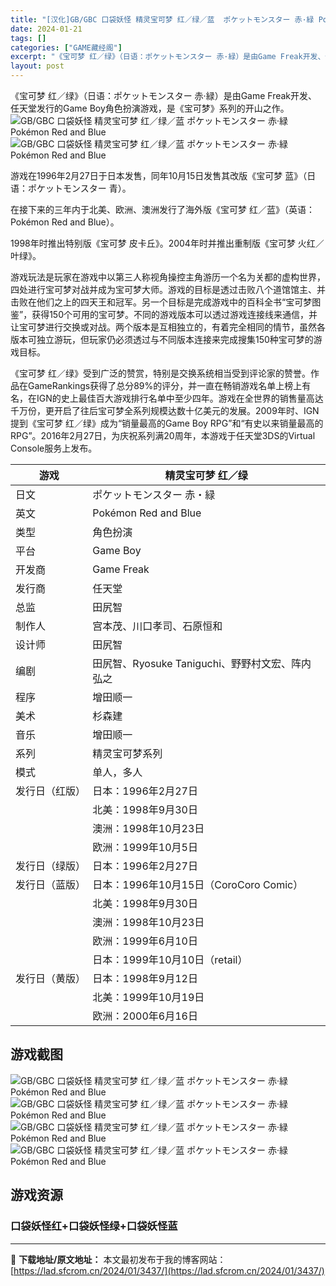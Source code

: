 ```yaml
---
title: "[汉化]GB/GBC 口袋妖怪 精灵宝可梦 红／绿／蓝  ポケットモンスター 赤·緑 Pokémon Red and Blue 免费下载"
date: 2024-01-21
tags: []
categories: ["GAME藏经阁"]
excerpt: "《宝可梦 红／绿》（日语：ポケットモンスター 赤·緑）是由Game Freak开发、任天堂发行的Game Boy角色扮演游戏，是《宝可梦》系列的开山之作。 游戏在1996年2月27日于日本发售，同年10月15日发售其改版《宝可梦 蓝》（日语：ポケットモンスター 青）。 在接下来的三年内于北美、欧洲、&hellip;"
layout: post
---
```


<div></div>
《宝可梦 红／绿》（日语：ポケットモンスター 赤·緑）是由Game Freak开发、任天堂发行的Game Boy角色扮演游戏，是《宝可梦》系列的开山之作。

<img style="display: block; margin-left: auto; margin-right: auto;" title="口袋妖怪 精灵宝可梦 红／绿 游戏封面" src="https://lad.sfcrom.cn/wp-content/uploads/2024/01/20240121_65acc56614a28.jpg" alt="GB/GBC 口袋妖怪 精灵宝可梦 红／绿／蓝 ポケットモンスター 赤·緑 Pokémon Red and Blue" />
<img style="display: block; margin-left: auto; margin-right: auto;" title="口袋妖怪 精灵宝可梦 红／绿 游戏封面" src="https://lad.sfcrom.cn/wp-content/uploads/2024/01/20240121_65acc5663a790.jpg" alt="GB/GBC 口袋妖怪 精灵宝可梦 红／绿／蓝 ポケットモンスター 赤·緑 Pokémon Red and Blue" />

游戏在1996年2月27日于日本发售，同年10月15日发售其改版《宝可梦 蓝》（日语：ポケットモンスター 青）。

在接下来的三年内于北美、欧洲、澳洲发行了海外版《宝可梦 红／蓝》（英语：Pokémon Red and Blue）。

1998年时推出特别版《宝可梦 皮卡丘》。2004年时并推出重制版《宝可梦 火红／叶绿》。

游戏玩法是玩家在游戏中以第三人称视角操控主角游历一个名为关都的虚构世界，四处进行宝可梦对战并成为宝可梦大师。游戏的目标是透过击败八个道馆馆主、并击败在他们之上的四天王和冠军。另一个目标是完成游戏中的百科全书“宝可梦图鉴”，获得150个可用的宝可梦。不同的游戏版本可以透过游戏连接线来通信，并让宝可梦进行交换或对战。两个版本是互相独立的，有着完全相同的情节，虽然各版本可独立游玩，但玩家仍必须透过与不同版本连接来完成搜集150种宝可梦的游戏目标。

《宝可梦 红／绿》受到广泛的赞赏，特别是交换系统相当受到评论家的赞誉。作品在GameRankings获得了总分89%的评分，并一直在畅销游戏名单上榜上有名，在IGN的史上最佳百大游戏排行名单中至少四年。游戏在全世界的销售量高达千万份，更开启了往后宝可梦全系列规模达数十亿美元的发展。2009年时、IGN提到《宝可梦 红／绿》成为“销量最高的Game Boy RPG”和“有史以来销量最高的RPG”。2016年2月27日，为庆祝系列满20周年，本游戏于任天堂3DS的Virtual Console服务上发布。
<table>
<thead>
<tr>
<th>游戏</th>
<th>精灵宝可梦 红／绿</th>
</tr>
</thead>
<tbody>
<tr>
<td>日文</td>
<td>ポケットモンスター 赤・緑</td>
</tr>
<tr>
<td>英文</td>
<td>Pokémon Red and Blue</td>
</tr>
<tr>
<td>类型</td>
<td>角色扮演</td>
</tr>
<tr>
<td>平台</td>
<td>Game Boy</td>
</tr>
<tr>
<td>开发商</td>
<td>Game Freak</td>
</tr>
<tr>
<td>发行商</td>
<td>任天堂</td>
</tr>
<tr>
<td>总监</td>
<td>田尻智</td>
</tr>
<tr>
<td>制作人</td>
<td>宫本茂、川口孝司、石原恒和</td>
</tr>
<tr>
<td>设计师</td>
<td>田尻智</td>
</tr>
<tr>
<td>编剧</td>
<td>田尻智、Ryosuke Taniguchi、野野村文宏、阵内弘之</td>
</tr>
<tr>
<td>程序</td>
<td>增田顺一</td>
</tr>
<tr>
<td>美术</td>
<td>杉森建</td>
</tr>
<tr>
<td>音乐</td>
<td>增田顺一</td>
</tr>
<tr>
<td>系列</td>
<td>精灵宝可梦系列</td>
</tr>
<tr>
<td>模式</td>
<td>单人，多人</td>
</tr>
<tr>
<td>发行日（红版）</td>
<td>日本：1996年2月27日</td>
</tr>
<tr>
<td></td>
<td>北美：1998年9月30日</td>
</tr>
<tr>
<td></td>
<td>澳洲：1998年10月23日</td>
</tr>
<tr>
<td></td>
<td>欧洲：1999年10月5日</td>
</tr>
<tr>
<td>发行日（绿版）</td>
<td>日本：1996年2月27日</td>
</tr>
<tr>
<td>发行日（蓝版）</td>
<td>日本：1996年10月15日（CoroCoro Comic）</td>
</tr>
<tr>
<td></td>
<td>北美：1998年9月30日</td>
</tr>
<tr>
<td></td>
<td>澳洲：1998年10月23日</td>
</tr>
<tr>
<td></td>
<td>欧洲：1999年6月10日</td>
</tr>
<tr>
<td></td>
<td>日本：1999年10月10日（retail）</td>
</tr>
<tr>
<td>发行日（黄版）</td>
<td>日本：1998年9月12日</td>
</tr>
<tr>
<td></td>
<td>北美：1999年10月19日</td>
</tr>
<tr>
<td></td>
<td>欧洲：2000年6月16日</td>
</tr>
</tbody>
</table>
<a name="ci_title0"></a>
<h2>游戏截图</h2>
<img style="display: block; margin-left: auto; margin-right: auto;" title="口袋妖怪 精灵宝可梦 红／绿 游戏截图" src="https://lad.sfcrom.cn/wp-content/uploads/2024/01/20240121_65acc56657c4a.jpg" alt="GB/GBC 口袋妖怪 精灵宝可梦 红／绿／蓝 ポケットモンスター 赤·緑 Pokémon Red and Blue" />
<img style="display: block; margin-left: auto; margin-right: auto;" title="口袋妖怪 精灵宝可梦 红／绿 游戏截图" src="https://lad.sfcrom.cn/wp-content/uploads/2024/01/20240121_65acc56689489.jpg" alt="GB/GBC 口袋妖怪 精灵宝可梦 红／绿／蓝 ポケットモンスター 赤·緑 Pokémon Red and Blue" />
<img style="display: block; margin-left: auto; margin-right: auto;" title="口袋妖怪 精灵宝可梦 红／绿 游戏截图" src="https://lad.sfcrom.cn/wp-content/uploads/2024/01/20240121_65acc566a6165.jpg" alt="GB/GBC 口袋妖怪 精灵宝可梦 红／绿／蓝 ポケットモンスター 赤·緑 Pokémon Red and Blue" />
<img style="display: block; margin-left: auto; margin-right: auto;" title="口袋妖怪 精灵宝可梦 红／绿 游戏截图" src="https://lad.sfcrom.cn/wp-content/uploads/2024/01/20240121_65acc566c5516.jpg" alt="GB/GBC 口袋妖怪 精灵宝可梦 红／绿／蓝 ポケットモンスター 赤·緑 Pokémon Red and Blue" />
<h2>游戏资源</h2>
<h3>口袋妖怪红+口袋妖怪绿+口袋妖怪蓝</h3>

---
📖 **下载地址/原文地址：** 本文最初发布于我的博客网站：[https://lad.sfcrom.cn/2024/01/3437/](https://lad.sfcrom.cn/2024/01/3437/)
